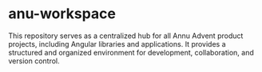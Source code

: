 # anu-workspace
This repository serves as a centralized hub for all Annu Advent product projects, including Angular libraries and applications. It provides a structured and organized environment for development, collaboration, and version control.

